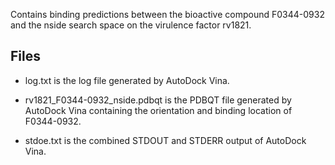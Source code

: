 Contains binding predictions between the bioactive compound F0344-0932 and the nside search space on the virulence factor rv1821.

## Files

- log.txt is the log file generated by AutoDock Vina.

- rv1821_F0344-0932_nside.pdbqt is the PDBQT file generated by AutoDock Vina containing the orientation and binding location of F0344-0932.

- stdoe.txt is the combined STDOUT and STDERR output of AutoDock Vina.

